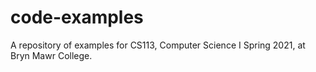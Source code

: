 # code-examples

A repository of examples for CS113, Computer Science I Spring 2021, at Bryn Mawr College.  
